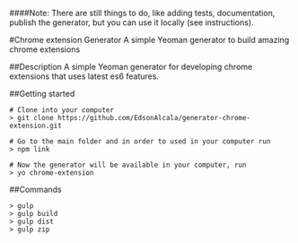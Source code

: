 ####Note: 
There are still things to do, like adding tests, documentation, publish the generator, but you can use it locally (see instructions).

#Chrome extension Generator
A simple Yeoman generator to build amazing chrome extensions

##Description
A simple Yeoman generator for developing chrome extensions that uses latest es6 features.

##Getting started
```
# Clone into your computer
> git clone https://github.com/EdsonAlcala/generator-chrome-extension.git

# Go to the main folder and in order to used in your computer run
> npm link

# Now the generator will be available in your computer, run
> yo chrome-extension
```

##Commands

```
> gulp 
> gulp build
> gulp dist
> gulp zip

```
